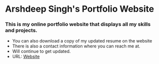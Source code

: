 # Arshdeep Singh's Portfolio  Website


### This is my online portfolio website that displays all my skills and projects.
- You can also download a copy of my updated resume on the website
- There is also a contact information where you can reach me at.
- Will continue to get updated.
- URL: [Website](https://www.arsy209.githhub.io)
